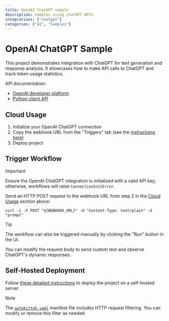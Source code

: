 ```yaml
---
title: OpenAI ChatGPT sample
description: Samples using chatGPT APIs
integrations: ["chatgpt"]
categories: ["AI", "Samples"]
---
```


# OpenAI ChatGPT Sample

This project demonstrates integration with ChatGPT for text generation and response analysis. It showcases how to make API calls to ChatGPT and track token usage statistics.

API documentation:

- [OpenAI developer platform](https://platform.openai.com/)
- [Python client API](https://github.com/openai/openai-python)

## Cloud Usage

1. Initialize your OpenAI ChatGPT connection
2. Copy the webhook URL from the "Triggers" tab (see the [instructions here](https://docs.autokitteh.com/get_started/deployment#webhook-urls))
3. Deploy project

## Trigger Workflow

> [!IMPORTANT]
> Ensure the OpenAI ChatGPT integration is initialized with a valid API key; otherwise, workflows will raise `ConnectionInitError`.

Send an HTTP POST request to the webhook URL from step 2 in the [Cloud Usage](#cloud-usage) section above:

```shell
curl -i -X POST "${WEBHOOK_URL}" -H "Content-Type: text/plain" -d "prompt"
```

> [!TIP]
> The workflow can also be triggered manually by clicking the "Run" button in the UI.
>
> You can modify the request body to send custom text and observe ChatGPT's dynamic responses.

## Self-Hosted Deployment

Follow [these detailed instructions](https://docs.autokitteh.com/get_started/deployment) to deploy the project on a self-hosted server.

> [!NOTE]
> The [`autokitteh.yaml`](autokitteh.yaml) manifest file includes HTTP request filtering. You can modify or remove this filter as needed.

